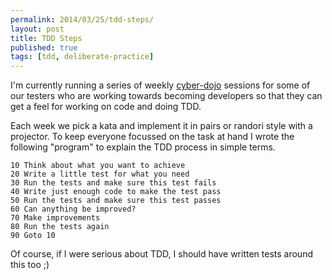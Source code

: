 ```yaml
---
permalink: 2014/03/25/tdd-steps/
layout: post
title: TDD Steps
published: true
tags: [tdd, deliberate-practice]
---
```


I'm currently running a series of weekly [cyber-dojo](http://www.cyber-dojo.com/)
sessions for some of our testers who are working towards becoming developers so
that they can get a feel for working on code and doing TDD.

Each week we pick a kata and implement it in pairs or randori style with
a projector. To keep everyone focussed on the task at hand I wrote the following
"program" to explain the TDD process in simple terms.

    10 Think about what you want to achieve
    20 Write a little test for what you need
    30 Run the tests and make sure this test fails
    40 Write just enough code to make the test pass
    50 Run the tests and make sure this test passes
    60 Can anything be improved?
    70 Make improvements
    80 Run the tests again
    90 Goto 10

Of course, if I were serious about TDD, I should have written tests around
this too ;)
